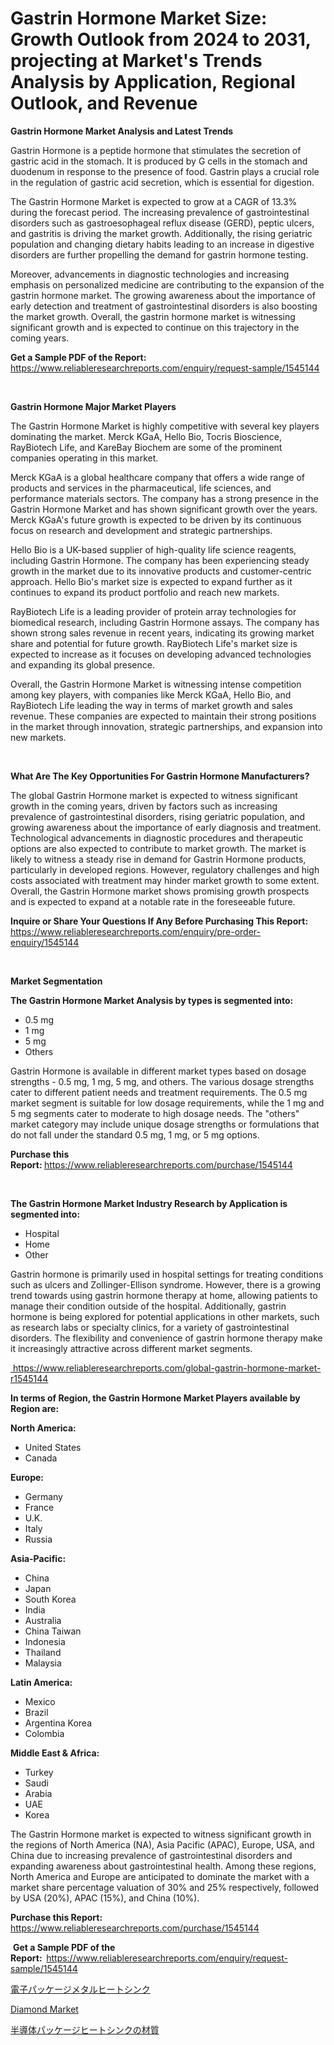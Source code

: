 <p><h1>Gastrin Hormone Market Size: Growth Outlook from 2024 to 2031, projecting at Market's Trends Analysis by Application, Regional Outlook, and Revenue</h1></p><p><strong>Gastrin Hormone Market Analysis and Latest Trends</strong></p>
<p><p>Gastrin Hormone is a peptide hormone that stimulates the secretion of gastric acid in the stomach. It is produced by G cells in the stomach and duodenum in response to the presence of food. Gastrin plays a crucial role in the regulation of gastric acid secretion, which is essential for digestion.</p><p>The Gastrin Hormone Market is expected to grow at a CAGR of 13.3% during the forecast period. The increasing prevalence of gastrointestinal disorders such as gastroesophageal reflux disease (GERD), peptic ulcers, and gastritis is driving the market growth. Additionally, the rising geriatric population and changing dietary habits leading to an increase in digestive disorders are further propelling the demand for gastrin hormone testing.</p><p>Moreover, advancements in diagnostic technologies and increasing emphasis on personalized medicine are contributing to the expansion of the gastrin hormone market. The growing awareness about the importance of early detection and treatment of gastrointestinal disorders is also boosting the market growth. Overall, the gastrin hormone market is witnessing significant growth and is expected to continue on this trajectory in the coming years.</p></p>
<p><strong>Get a Sample PDF of the Report:&nbsp;</strong> <a href="https://www.reliableresearchreports.com/enquiry/request-sample/1545144">https://www.reliableresearchreports.com/enquiry/request-sample/1545144</a></p>
<p>&nbsp;</p>
<p><strong>Gastrin Hormone Major Market Players</strong></p>
<p><p>The Gastrin Hormone Market is highly competitive with several key players dominating the market. Merck KGaA, Hello Bio, Tocris Bioscience, RayBiotech Life, and KareBay Biochem are some of the prominent companies operating in this market. </p><p>Merck KGaA is a global healthcare company that offers a wide range of products and services in the pharmaceutical, life sciences, and performance materials sectors. The company has a strong presence in the Gastrin Hormone Market and has shown significant growth over the years. Merck KGaA's future growth is expected to be driven by its continuous focus on research and development and strategic partnerships.</p><p>Hello Bio is a UK-based supplier of high-quality life science reagents, including Gastrin Hormone. The company has been experiencing steady growth in the market due to its innovative products and customer-centric approach. Hello Bio's market size is expected to expand further as it continues to expand its product portfolio and reach new markets.</p><p>RayBiotech Life is a leading provider of protein array technologies for biomedical research, including Gastrin Hormone assays. The company has shown strong sales revenue in recent years, indicating its growing market share and potential for future growth. RayBiotech Life's market size is expected to increase as it focuses on developing advanced technologies and expanding its global presence.</p><p>Overall, the Gastrin Hormone Market is witnessing intense competition among key players, with companies like Merck KGaA, Hello Bio, and RayBiotech Life leading the way in terms of market growth and sales revenue. These companies are expected to maintain their strong positions in the market through innovation, strategic partnerships, and expansion into new markets.</p></p>
<p>&nbsp;</p>
<p><strong>What Are The Key Opportunities For Gastrin Hormone Manufacturers?</strong></p>
<p><p>The global Gastrin Hormone market is expected to witness significant growth in the coming years, driven by factors such as increasing prevalence of gastrointestinal disorders, rising geriatric population, and growing awareness about the importance of early diagnosis and treatment. Technological advancements in diagnostic procedures and therapeutic options are also expected to contribute to market growth. The market is likely to witness a steady rise in demand for Gastrin Hormone products, particularly in developed regions. However, regulatory challenges and high costs associated with treatment may hinder market growth to some extent. Overall, the Gastrin Hormone market shows promising growth prospects and is expected to expand at a notable rate in the foreseeable future.</p></p>
<p><strong>Inquire or Share Your Questions If Any Before Purchasing This Report:</strong> <a href="https://www.reliableresearchreports.com/enquiry/pre-order-enquiry/1545144">https://www.reliableresearchreports.com/enquiry/pre-order-enquiry/1545144</a></p>
<p>&nbsp;</p>
<p><strong>Market Segmentation</strong></p>
<p><strong>The Gastrin Hormone Market Analysis by types is segmented into:</strong></p>
<p><ul><li>0.5 mg</li><li>1 mg</li><li>5 mg</li><li>Others</li></ul></p>
<p><p>Gastrin Hormone is available in different market types based on dosage strengths - 0.5 mg, 1 mg, 5 mg, and others. The various dosage strengths cater to different patient needs and treatment requirements. The 0.5 mg market segment is suitable for low dosage requirements, while the 1 mg and 5 mg segments cater to moderate to high dosage needs. The "others" market category may include unique dosage strengths or formulations that do not fall under the standard 0.5 mg, 1 mg, or 5 mg options.</p></p>
<p><strong>Purchase this Report:&nbsp;</strong><a href="https://www.reliableresearchreports.com/purchase/1545144">https://www.reliableresearchreports.com/purchase/1545144</a></p>
<p>&nbsp;</p>
<p><strong>The Gastrin Hormone Market Industry Research by Application is segmented into:</strong></p>
<p><ul><li>Hospital</li><li>Home</li><li>Other</li></ul></p>
<p><p>Gastrin hormone is primarily used in hospital settings for treating conditions such as ulcers and Zollinger-Ellison syndrome. However, there is a growing trend towards using gastrin hormone therapy at home, allowing patients to manage their condition outside of the hospital. Additionally, gastrin hormone is being explored for potential applications in other markets, such as research labs or specialty clinics, for a variety of gastrointestinal disorders. The flexibility and convenience of gastrin hormone therapy make it increasingly attractive across different market segments.</p></p>
<p><a href="https://www.reliableresearchreports.com/global-gastrin-hormone-market-r1545144">&nbsp;https://www.reliableresearchreports.com/global-gastrin-hormone-market-r1545144</a></p>
<p><strong>In terms of Region, the Gastrin Hormone Market Players available by Region are:</strong></p>
<p>
    <p> <strong> North America: </strong>
        <ul>
            <li>United States</li>
            <li>Canada</li>
        </ul>
        </p> 
    <p> <strong> Europe: </strong>
        <ul>
            <li>Germany</li>
            <li>France</li>
            <li>U.K.</li>
            <li>Italy</li>
            <li>Russia</li>
        </ul>
        </p> 
    <p> <strong> Asia-Pacific: </strong>
        <ul>
            <li>China</li>
            <li>Japan</li>
            <li>South Korea</li>
            <li>India</li>
            <li>Australia</li>
            <li>China Taiwan</li>
            <li>Indonesia</li>
            <li>Thailand</li>
            <li>Malaysia</li>
        </ul>
        </p> 
    <p> <strong> Latin America: </strong>
        <ul>
            <li>Mexico</li>
            <li>Brazil</li>
            <li>Argentina Korea</li>
            <li>Colombia</li>
        </ul>
        </p> 
    <p> <strong> Middle East & Africa: </strong>
        <ul>
            <li>Turkey</li>
            <li>Saudi</li>
            <li>Arabia</li>
            <li>UAE</li>
            <li>Korea</li>
        </ul>
    </p>
    </p>
<p><p>The Gastrin Hormone market is expected to witness significant growth in the regions of North America (NA), Asia Pacific (APAC), Europe, USA, and China due to increasing prevalence of gastrointestinal disorders and expanding awareness about gastrointestinal health. Among these regions, North America and Europe are anticipated to dominate the market with a market share percentage valuation of 30% and 25% respectively, followed by USA (20%), APAC (15%), and China (10%).</p></p>
<p><strong>Purchase this Report: </strong><a href="https://www.reliableresearchreports.com/purchase/1545144">https://www.reliableresearchreports.com/purchase/1545144</a></p>
<p>&nbsp;<strong>Get a Sample PDF of the Report:&nbsp;&nbsp;</strong><a href="https://www.reliableresearchreports.com/enquiry/request-sample/1545144">https://www.reliableresearchreports.com/enquiry/request-sample/1545144</a></p>
<p><strong></strong></p>
<p><p><a href="https://github.com/vtbvgl20191192/Market-Research-Report-List-3/blob/main/6587732177705.md">電子パッケージメタルヒートシンク</a></p><p><a href="https://github.com/nigngrjl95/Market-Research-Report-List-1/blob/main/diamond-market.md">Diamond Market</a></p><p><a href="https://github.com/laurenreichert/Market-Research-Report-List-2/blob/main/8456602177706.md">半導体パッケージヒートシンクの材質</a></p></p>